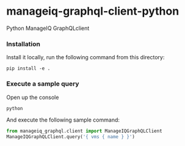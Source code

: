# manageiq-graphql-client-python
Python ManageIQ GraphQLclient 

### Installation
Install it locally, run the following command from this directory: 
```
pip install -e .
```

### Execute a sample query
Open up the console
```python
python
```

And execute the following sample command:
```python
from manageiq_graphql.client import ManageIQGraphQLClient
ManageIQGraphQLClient.query('{ vms { name } }')
```
